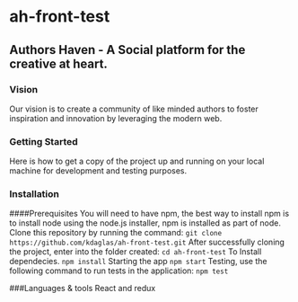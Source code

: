 # ah-front-test

## Authors Haven - A Social platform for the creative at heart.

### Vision
Our vision is to create a community of like minded authors to foster inspiration and innovation by leveraging the modern web.

### Getting Started
Here is how to get a copy of the project up and running on your local machine for development and testing purposes.

### Installation
####Prerequisites
You will need to have npm, the best way to install npm is to install node using the node.js installer, npm is installed as part of node.
Clone this repository by running the command:
`git clone https://github.com/kdaglas/ah-front-test.git`
After successfully cloning the project, enter into the folder created:
`cd ah-front-test`
To Install dependecies. 
`npm install`
Starting the app
`npm start`
Testing, use the following command to run tests in the application:
`npm test`

###Languages & tools
React and redux
